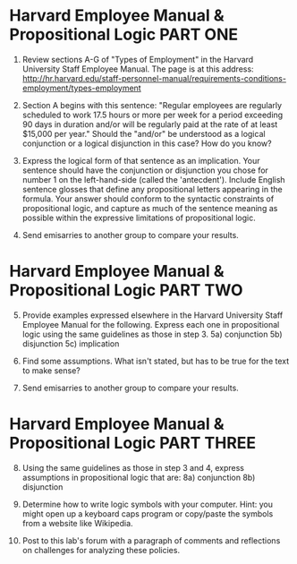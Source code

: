 # Harvard Employee Manual & Propositional Logic PART ONE
1. Review sections A-G of "Types of Employment" in the Harvard University Staff Employee Manual. The page is at this address: http://hr.harvard.edu/staff-personnel-manual/requirements-conditions-employment/types-employment
2. Section A begins with this sentence: "Regular employees are regularly scheduled to work 17.5 hours or more per week for a period exceeding 90 days in duration and/or will be regularly paid at the rate of at least $15,000 per year." Should the "and/or" be understood as a logical conjunction or a logical disjunction in this case? How do you know?
3. Express the logical form of that sentence as an implication. Your sentence should have the conjunction or disjunction you chose for number 1 on the left-hand-side (called the 'antecdent'). Include English sentence glosses that define any propositional letters appearing in the formula.  Your answer should conform to the syntactic constraints of propositional logic, and capture as much of the sentence meaning as possible within the expressive limitations of propositional logic. 

4. Send emisarries to another group to compare your results.

# Harvard Employee Manual & Propositional Logic PART TWO
5. Provide examples expressed elsewhere in the Harvard University Staff Employee Manual for the following. Express each one in propositional logic using the same guidelines as those in step 3.
5a) conjunction
5b) disjunction
5c) implication

6. Find some assumptions. What isn't stated, but has to be true for the text to make sense?

7. Send emisarries to another group to compare your results.

# Harvard Employee Manual & Propositional Logic PART THREE
8. Using the same guidelines as those in step 3 and 4, express assumptions in propositional logic that are:
8a) conjunction
8b) disjunction

8. Determine how to write logic symbols with your computer. Hint: you might open up a keyboard caps program or copy/paste the symbols from a website like Wikipedia.

9. Post to this lab's forum with a paragraph of comments and reflections on challenges for analyzing these policies.
